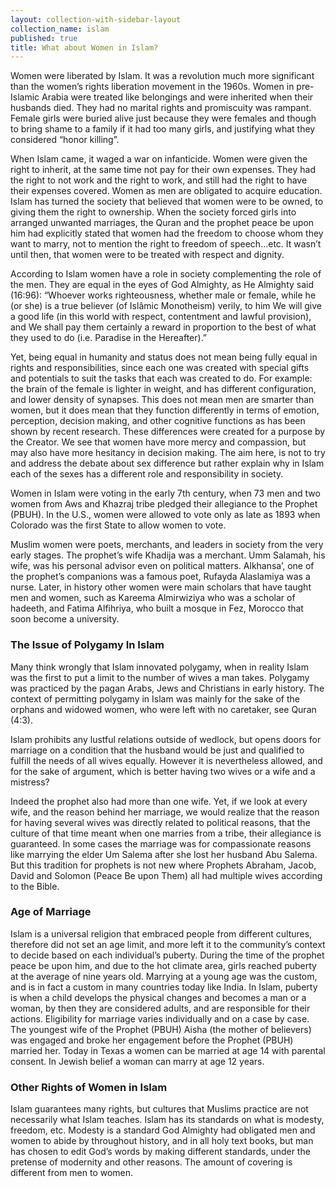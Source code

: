 ```yaml
---
layout: collection-with-sidebar-layout
collection_name: islam
published: true
title: What about Women in Islam?
---
```

Women were liberated by Islam. It was a revolution much more significant than the women’s rights liberation movement in the 1960s. Women in pre-Islamic Arabia were treated like belongings and were inherited when their husbands died. They had no marital rights and promiscuity was rampant. Female girls were buried alive just because they were females and though to bring shame to a family if it had too many girls, and justifying what they considered “honor killing”.

When Islam came, it waged a war on infanticide. Women were given the right to inherit, at the same time not pay for their own expenses. They had the right to not work and the right to work, and still had the right to have their expenses covered. Women as men are obligated to acquire education. Islam has turned the society that believed that women were to be owned, to giving them the right to ownership. When the society forced girls into arranged unwanted marriages, the Quran and the prophet peace be upon him had explicitly stated that women had the freedom to choose whom they want to marry, not to mention the right to freedom of speech…etc. It wasn’t until then, that women were to be treated with respect and dignity.

According to Islam women have a role in society complementing the role of the men. They are equal in the eyes of God Almighty, as He Almighty said (16:96): “Whoever works righteousness, whether male or female, while he (or she) is a true believer (of Islâmic Monotheism) verily, to him We will give a good life (in this world with respect, contentment and lawful provision), and We shall pay them certainly a reward in proportion to the best of what they used to do (i.e. Paradise in the Hereafter).” 

Yet, being equal in humanity and status does not mean being fully equal in rights and responsibilities, since each one was created with special gifts and potentials to suit the tasks that each was created to do. For example: the brain of the female is lighter in weight, and has different configuration, and lower density of synapses. This does not mean men are smarter than women, but it does mean that they function differently in terms of emotion, perception, decision making, and other cognitive functions as has been shown by recent research. These differences were created for a purpose by the Creator. We see that women have more mercy and compassion, but may also have more hesitancy in decision making. The aim here, is not to try and address the debate about sex difference but rather explain why in Islam each of the sexes has a different role and responsibility in society.

Women in Islam were voting in the early 7th century, when 73 men and two women from Aws and Khazraj tribe pledged their allegiance to the Prophet (PBUH). In the U.S., women were allowed to vote only as late as 1893 when Colorado was the first State to allow women to vote.

Muslim women were poets, merchants, and leaders in society from the very early stages. The prophet’s wife Khadija was a merchant. Umm Salamah, his wife, was his personal advisor even on political matters. Alkhansa’, one of the prophet’s companions was a famous poet, Rufayda Alaslamiya was a nurse. Later, in history other women were main scholars that have taught men and women, such as Kareema Almirwiziya who was a scholar of hadeeth, and Fatima Alfihriya, who built a mosque in Fez, Morocco that soon become a university.

### The Issue of Polygamy In Islam
Many think wrongly that Islam innovated polygamy, when in reality Islam was the first to put a limit to the number of wives a man takes. Polygamy was practiced by the pagan Arabs, Jews and Christians in early history. The context of permitting polygamy in Islam was mainly for the sake of the orphans and widowed women, who were left with no caretaker, see Quran (4:3). 

Islam prohibits any lustful relations outside of wedlock, but opens doors for marriage on a condition that the husband would be just and qualified to fulfill the needs of all wives equally. However it is nevertheless allowed, and for the sake of argument, which is better having two wives or a wife and a mistress?

Indeed the prophet also had more than one wife. Yet, if we look at every wife, and the reason behind her marriage, we would realize that the reason for having several wives was directly related to political reasons, that the culture of that time meant when one marries from a tribe, their allegiance is guaranteed. In some cases the marriage was for compassionate reasons like marrying the elder Um Salema after she lost her husband Abu Salema. But this tradition for prophets is not new where Prophets Abraham, Jacob, David and Solomon (Peace Be upon Them) all had multiple wives according to the Bible.

### Age of Marriage
Islam is a universal religion that embraced people from different cultures, therefore did not set an age limit, and more left it to the community’s context to decide based on each individual’s puberty. During the time of the prophet peace be upon him, and due to the hot climate area, girls reached puberty at the average of nine years old. Marrying at a young age was the custom, and is in fact a custom in many countries today like India. In Islam, puberty is when a child develops the physical changes and becomes a man or a woman, by then they are considered adults, and are responsible for their actions. Eligibility for marriage varies individually and on a case by case. The youngest wife of the Prophet (PBUH) Aisha (the mother of believers) was engaged and broke her engagement before the Prophet (PBUH) married her. Today in Texas a women can be married at age 14 with parental consent. In Jewish belief a woman can marry at age 12 years.

### Other Rights of Women in Islam
Islam guarantees many rights, but cultures that Muslims practice are not necessarily what Islam teaches.
Islam has its standards on what is modesty, freedom, etc. Modesty is a standard God Almighty had obligated men and women to abide by throughout history, and in all holy text books, but man has chosen to edit God’s words by making different standards, under the pretense of modernity and other reasons. The amount of covering is different from men to women.

